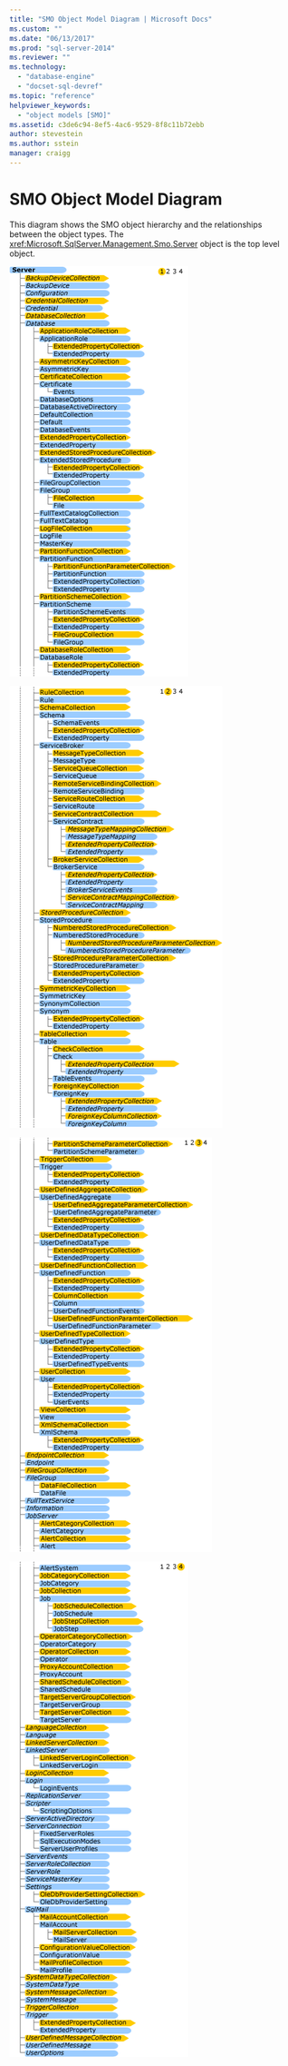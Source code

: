 ```yaml
---
title: "SMO Object Model Diagram | Microsoft Docs"
ms.custom: ""
ms.date: "06/13/2017"
ms.prod: "sql-server-2014"
ms.reviewer: ""
ms.technology: 
  - "database-engine"
  - "docset-sql-devref"
ms.topic: "reference"
helpviewer_keywords: 
  - "object models [SMO]"
ms.assetid: c3de6c94-8ef5-4ac6-9529-8f8c11b72ebb
author: stevestein
ms.author: sstein
manager: craigg
---
```

# SMO Object Model Diagram
  This diagram shows the SMO object hierarchy and the relationships between the object types. The <xref:Microsoft.SqlServer.Management.Smo.Server> object is the top level object.  
  
 ![Diagram that shows the hierarchical relationships](../../../2014/database-engine/dev-guide/media/object-diagram.gif "Diagram that shows the hierarchical relationships")  
  
 ![Object model, tree view showing the hierarchy](../../../2014/database-engine/dev-guide/media/object-diagram-02.gif "Object model, tree view showing the hierarchy")  
  
 ![Object model, tree view showing the hierarchy](../../../2014/database-engine/dev-guide/media/object-diagram-03.gif "Object model, tree view showing the hierarchy")  
  
 ![Object model, tree view showing the hierarchy](../../../2014/database-engine/dev-guide/media/object-diagram-04.gif "Object model, tree view showing the hierarchy")  
  
  
